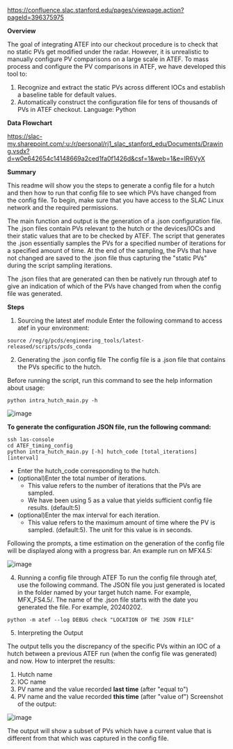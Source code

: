 https://confluence.slac.stanford.edu/pages/viewpage.action?pageId=396375975

**Overview**

The goal of integrating ATEF into our checkout procedure is to check that no static PVs get modified under the radar. 
However, it is unrealistic to manually configure PV comparisons on a large scale in ATEF.
To mass process and configure the PV comparisons in ATEF, we have developed this tool to:
1) Recognize and extract the static PVs across different IOCs and establish a baseline table for default values.
2) Automatically construct the configuration file for tens of thousands of PVs in ATEF checkout.
Language: Python



**Data Flowchart**

https://slac-my.sharepoint.com/:u:/r/personal/rj1_slac_stanford_edu/Documents/Drawing.vsdx?d=w0e642654c14148669a2ced1fa0f1426d&csf=1&web=1&e=lR6VyX



**Summary**

This readme will show you the steps to generate a config file for a hutch and then how to run that config file to see which PVs have changed from the config file. To begin, make sure that you have access to the SLAC Linux network and the required permissions.

The main function and output is the generation of a .json configuration file. The .json files contain PVs relevant to the hutch or the devices/IOCs and their static values that are to be checked by ATEF. The script that generates the .json essentially samples the PVs for a specified number of iterations for a specified amount of time. At the end of the sampling, the PVs that have not changed are saved to the .json file thus capturing the "static PVs" during the script sampling iterations.

The .json files that are generated can then be natively run through atef to give an indication of which of the PVs have changed from when the config file was generated.



**Steps**

1. Sourcing the latest atef module
Enter the following command to access atef in your environment:

```
source /reg/g/pcds/engineering_tools/latest-released/scripts/pcds_conda
```

2. Generating the .json config file
The config file is a .json file that contains the PVs specific to the hutch.

Before running the script, run this command to see the help information about usage:

```
python intra_hutch_main.py -h
```
![image](https://github.com/slaclab/ATEF_timing_config/assets/141056563/1779cff7-0967-472d-a8f2-ec8c6e1145c1)


**To generate the configuration JSON file, run the following command:**

```
ssh las-console
cd ATEF_timing_config
python intra_hutch_main.py [-h] hutch_code [total_iterations] [interval]
```

- Enter the hutch_code corresponding to the hutch.
- (optional)Enter the total number of iterations.
   - This value refers to the number of iterations that the PVs are sampled.
   - We have been using 5 as a value that yields sufficient config file results. (default:5)
- (optional)Enter the max interval for each iteration.
   - This value refers to the maximum amount of time where the PV is sampled. (default:5). The unit for this value is in seconds.


Following the prompts, a time estimation on the generation of the config file will be displayed along with a progress bar.
An example run on MFX4.5:

![image](https://github.com/slaclab/ATEF_timing_config/assets/141056563/2f8464a0-f133-410b-9702-533310a33e38)


4. Running a config file through ATEF
To run the config file through atef, use the following command. The JSON file you just generated is located in the folder named by your target hutch name. For example, MFX_FS4.5/. The name of the .json file starts with the date you generated the file. For example, 20240202.

```
python -m atef --log DEBUG check "LOCATION OF THE JSON FILE"
```

5. Interpreting the Output

The output tells you the discrepancy of the specific PVs within an IOC of a hutch between a previous ATEF run (when the config file was generated) and now.
How to interpret the results:
  1. Hutch name
  2. IOC name
  3. PV name and the value recorded **last time** (after "equal to")
  4. PV name and the value recorded **this time** (after "value of")
Screenshot of the output:

![image](https://github.com/slaclab/ATEF_timing_config/assets/141056563/ac832bf2-0a04-4cd0-be39-6e66b26c085a)



The output will show a subset of PVs which have a current value that is different from that which was captured in the config file. 






















